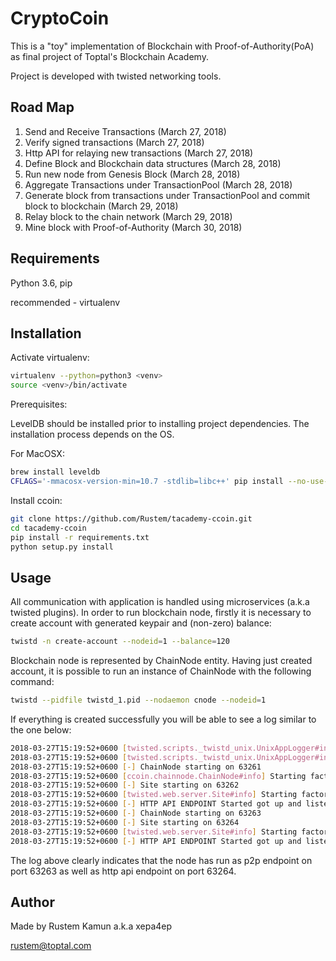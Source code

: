# CryptoCoin

This is a "toy" implementation of Blockchain with Proof-of-Authority(PoA) as final project
of Toptal's Blockchain Academy. 

Project is developed with twisted networking tools.

## Road Map
1. Send and Receive Transactions (March 27, 2018)
2. Verify signed transactions (March 27, 2018)
3. Http API for relaying new transactions (March 27, 2018)
2. Define Block and Blockchain data structures (March 28, 2018)
3. Run new node from Genesis Block (March 28, 2018)
4. Aggregate Transactions under TransactionPool (March 28, 2018)
5. Generate block from transactions under TransactionPool and commit block to blockchain (March 29, 2018) 
6. Relay block to the chain network (March 29, 2018)
7. Mine block with Proof-of-Authority (March 30, 2018)

## Requirements

Python 3.6, pip

recommended - virtualenv

## Installation

Activate virtualenv:
```bash
virtualenv --python=python3 <venv>
source <venv>/bin/activate
```

Prerequisites:

LevelDB should be installed prior to installing project dependencies. The installation
process depends on the OS.

For MacOSX:
```bash
brew install leveldb
CFLAGS='-mmacosx-version-min=10.7 -stdlib=libc++' pip install --no-use-wheel plyvel
```

Install ccoin:
```bash
git clone https://github.com/Rustem/tacademy-ccoin.git
cd tacademy-ccoin
pip install -r requirements.txt
python setup.py install
```

## Usage
All communication with application is handled using microservices (a.k.a twisted plugins). In order to run
blockchain node, firstly it is necessary to create account with generated keypair and (non-zero) balance:

```bash
twistd -n create-account --nodeid=1 --balance=120
```

Blockchain node is represented by ChainNode entity. Having just created account, it is possible to run an instance
of ChainNode with the following command:

```bash
twistd --pidfile twistd_1.pid --nodaemon cnode --nodeid=1
```

If everything is created successfully you will be able to see a log similar to the one below:

```bash
2018-03-27T15:19:52+0600 [twisted.scripts._twistd_unix.UnixAppLogger#info] twistd 17.9.0 (/Users/rustem/.virtualenvs/bchain-academy/bin/python3.5 3.5.2) starting up.
2018-03-27T15:19:52+0600 [twisted.scripts._twistd_unix.UnixAppLogger#info] reactor class: twisted.internet.selectreactor.SelectReactor.
2018-03-27T15:19:52+0600 [-] ChainNode starting on 63261
2018-03-27T15:19:52+0600 [ccoin.chainnode.ChainNode#info] Starting factory <ccoin.chainnode.ChainNode object at 0x10580b8d0>
2018-03-27T15:19:52+0600 [-] Site starting on 63262
2018-03-27T15:19:52+0600 [twisted.web.server.Site#info] Starting factory <twisted.web.server.Site object at 0x10591e048>
2018-03-27T15:19:52+0600 [-] HTTP API ENDPOINT Started got up and listening on port: 63262
2018-03-27T15:19:52+0600 [-] ChainNode starting on 63263
2018-03-27T15:19:52+0600 [-] Site starting on 63264
2018-03-27T15:19:52+0600 [twisted.web.server.Site#info] Starting factory <twisted.web.server.Site object at 0x10591e4a8>
2018-03-27T15:19:52+0600 [-] HTTP API ENDPOINT Started got up and listening on port: 63264
``` 
The log above clearly indicates that the node has run as p2p endpoint on port 63263 as well as http api endpoint on port 63264.  

## Author

Made by Rustem Kamun a.k.a xepa4ep

rustem@toptal.com
